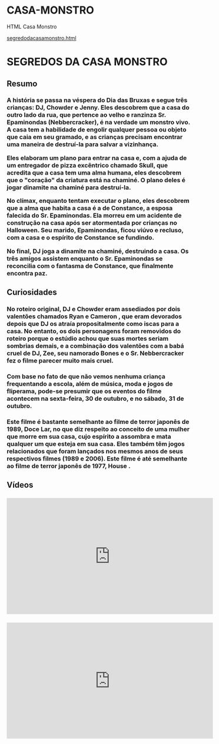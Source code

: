# CASA-MONSTRO
HTML Casa Monstro

[segredodacasamonstro.html](https://github.com/user-attachments/files/21803128/segredodacasamonstro.html)
<h1>SEGREDOS DA CASA MONSTRO</h1>

<h2>Resumo</h2>

<h3>
A história se passa na véspera do Dia das Bruxas e segue três crianças: DJ, Chowder e Jenny. Eles descobrem que a casa do outro lado da rua, que pertence ao velho e ranzinza Sr. Epaminondas (Nebbercracker), é na verdade um monstro vivo. A casa tem a habilidade de engolir qualquer pessoa ou objeto que caia em seu gramado, e as crianças precisam encontrar uma maneira de destruí-la para salvar a vizinhança.

Eles elaboram um plano para entrar na casa e, com a ajuda de um entregador de pizza excêntrico chamado Skull, que acredita que a casa tem uma alma humana, eles descobrem que o "coração" da criatura está na chaminé. O plano deles é jogar dinamite na chaminé para destruí-la.

No clímax, enquanto tentam executar o plano, eles descobrem que a alma que habita a casa é a de Constance, a esposa falecida do Sr. Epaminondas. Ela morreu em um acidente de construção na casa após ser atormentada por crianças no Halloween. Seu marido, Epaminondas, ficou viúvo e recluso, com a casa e o espírito de Constance se fundindo.

No final, DJ joga a dinamite na chaminé, destruindo a casa. Os três amigos assistem enquanto o Sr. Epaminondas se reconcilia com o fantasma de Constance, que finalmente encontra paz.</h3>


<h2>Curiosidades</h2>

<h3>No roteiro original, DJ e Chowder eram assediados por dois valentões chamados Ryan e Cameron , que eram devorados depois que DJ os atraía propositalmente como iscas para a casa. No entanto, os dois personagens foram removidos do roteiro porque o estúdio achou que suas mortes seriam sombrias demais, e a combinação dos valentões com a babá cruel de DJ, Zee, seu namorado Bones e o Sr. Nebbercracker fez o filme parecer muito mais cruel.</h3> 

<h3>Com base no fato de que não vemos nenhuma criança frequentando a escola, além de música, moda e jogos de fliperama, pode-se presumir que os eventos do filme acontecem na sexta-feira, 30 de outubro, e no sábado, 31 de outubro.</h3>

<h3>Este filme é bastante semelhante ao filme de terror japonês de 1989, Doce Lar, no que diz respeito ao conceito de uma mulher que morre em sua casa, cujo espírito a assombra e mata qualquer um que esteja em sua casa. Eles também têm jogos relacionados que foram lançados nos mesmos anos de seus respectivos filmes (1989 e 2006). Este filme é até semelhante ao filme de terror japonês de 1977, House .</h3>

<h2>Vídeos</h2>

<h3><iframe width="560" height="315" src="https://www.youtube.com/embed/1x6vADbGZgc?si=UwVbGjB8Ib147HFT" title="YouTube video player" frameborder="0" allow="accelerometer; autoplay; clipboard-write; encrypted-media; gyroscope; picture-in-picture; web-share" referrerpolicy="strict-origin-when-cross-origin" allowfullscreen></iframe></h3>

<h3><iframe width="560" height="315" src="https://www.youtube.com/embed/iTuwwIm3_7c?si=c45BxYOu26KMb49s" title="YouTube video player" frameborder="0" allow="accelerometer; autoplay; clipboard-write; encrypted-media; gyroscope; picture-in-picture; web-share" referrerpolicy="strict-origin-when-cross-origin" allowfullscreen></iframe></h3>

